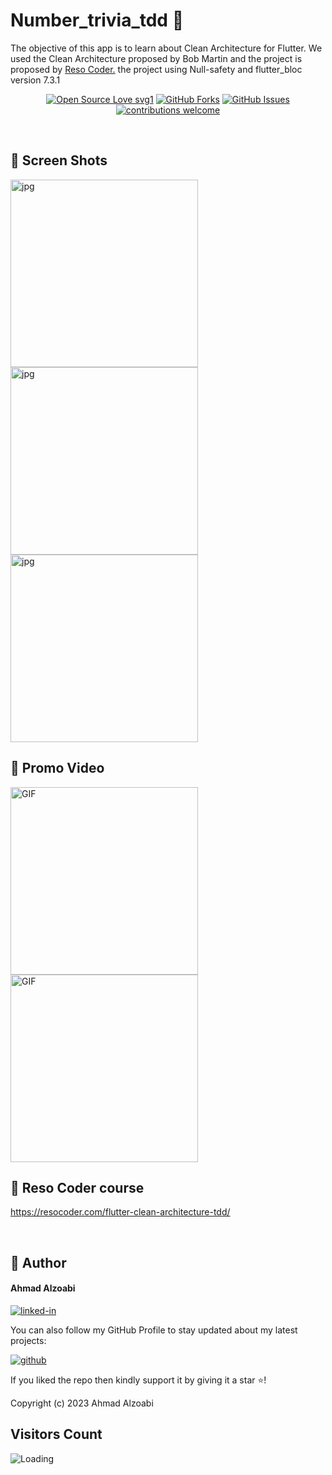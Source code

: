 # Number_trivia_tdd 🔢

The objective of this app is to learn about Clean Architecture for Flutter.
We used the Clean Architecture proposed by Bob Martin and the project is proposed by <a href="https://resocoder.com/">Reso Coder.</a>
the project using Null-safety and flutter_bloc version 7.3.1

<div align="center">

[![Open Source Love svg1](https://badges.frapsoft.com/os/v1/open-source.svg?v=103)](#)
[![GitHub Forks](https://img.shields.io/github/forks/saadhaxxan/Car_Game_Python_Pygame.svg?style=social&label=Fork&maxAge=2592000)](https://github.com/a7madZ3Dev/Number_trivia_tdd/fork)
[![GitHub Issues](https://img.shields.io/github/issues/saadhaxxan/Car_Game_Python_Pygame.svg?style=flat&label=Issues&maxAge=2592000)](https://github.com/a7madZ3Dev/Number_trivia_tdd/issues)
[![contributions welcome](https://img.shields.io/badge/contributions-welcome-brightgreen.svg?style=flat&label=Contributions&colorA=red&colorB=black	)](#)

</div>
<br>

## 📱 Screen Shots 

<img alt="jpg" src="preview/view_1.jpg" width= "300" />  <img alt="jpg" src="preview/view_2.jpg" width= "300" />  <img alt="jpg" src="preview/view_3.jpg" width= "300" />

## 🎥 Promo Video

<img alt="GIF" src="preview/demo_1.gif" width= "300" />  <img alt="GIF" src="preview/demo_2.gif" width= "300" /> 

## 🔗 Reso Coder course

https://resocoder.com/flutter-clean-architecture-tdd/

<br>

## 🧑 Author

#### Ahmad Alzoabi
[![linked-in](https://img.shields.io/badge/Linked_In-0077B5?style=for-the-badge&logo=LinkedIn&logoColor=white)](https://www.linkedin.com/in/ahmad-alzoabi-0623a8233/)

You can also follow my GitHub Profile to stay updated about my latest projects:

[![github](https://img.shields.io/badge/GitHub-000000?style=for-the-badge&logo=GitHub&logoColor=white)](https://github.com/a7madZ3Dev)

If you liked the repo then kindly support it by giving it a star ⭐!

Copyright (c) 2023 Ahmad Alzoabi

## Visitors Count

<img align="left" src = "https://profile-counter.glitch.me/Number_trivia_tdd/count.svg" alt ="Loading">
